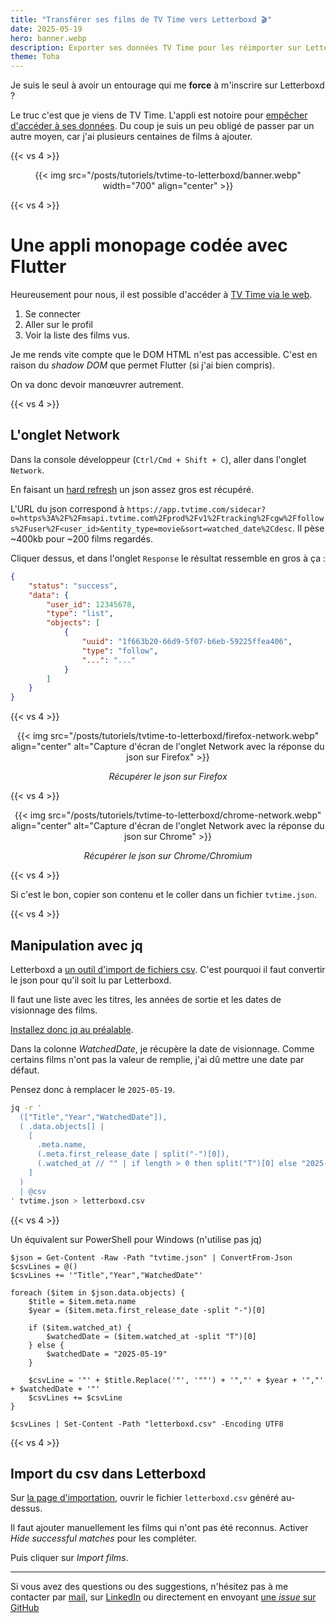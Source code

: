 ```yaml
---
title: "Transférer ses films de TV Time vers Letterboxd 🎬"
date: 2025-05-19
hero: banner.webp
description: Exporter ses données TV Time pour les réimporter sur Letterboxd
theme: Toha
---
```



Je suis le seul à avoir un entourage qui me **force** à m'inscrire sur Letterboxd ? 

Le truc c'est que je viens de TV Time. L'appli est notoire pour [empêcher d'accéder à ses données](https://www.reddit.com/r/TVTime/comments/mxx3km/do_you_know_a_way_to_exportimport_watchlist_and/). Du coup je suis un peu obligé de passer par un autre moyen, car j'ai plusieurs centaines de films à ajouter.

{{< vs 4 >}}

<p align="center">
  {{< img src="/posts/tutoriels/tvtime-to-letterboxd/banner.webp" width="700" align="center" >}}
</p>

{{< vs 4 >}}

# Une appli monopage codée avec Flutter

Heureusement pour nous, il est possible d'accéder à [TV Time via le web](https://app.tvtime.com/).

1. Se connecter
2. Aller sur le profil
3. Voir la liste des films vus.

Je me rends vite compte que le DOM HTML n'est pas accessible. C'est en raison du *shadow DOM* que permet Flutter (si j'ai bien compris). 

On va donc devoir manœuvrer autrement.

{{< vs 4 >}}

## L'onglet Network

Dans la console développeur (`Ctrl/Cmd + Shift + C`), aller dans l'onglet `Network`. 

En faisant un [hard refresh](https://sensorstechforum.com/fr/hard-refresh-browsers-force-clear-cache/) un json assez gros est récupéré. 

L'URL du json correspond à `https://app.tvtime.com/sidecar?o=https%3A%2F%2Fmsapi.tvtime.com%2Fprod%2Fv1%2Ftracking%2Fcgw%2Ffollows%2Fuser%2F<user_id>&entity_type=movie&sort=watched_date%2Cdesc`. Il pèse ~400kb pour ~200 films regardés.

Cliquer dessus, et dans l'onglet `Response` le résultat ressemble en gros à ça :

```json
{
    "status": "success",
    "data": {
        "user_id": 12345678,
        "type": "list",
        "objects": [
            {
                "uuid": "1f663b20-66d9-5f07-b6eb-59225ffea406",
                "type": "follow",
                "...": "..."
            }
        ]
    }
}
```

{{< vs 4 >}}

<p align="center">
  {{< img src="/posts/tutoriels/tvtime-to-letterboxd/firefox-network.webp" align="center" alt="Capture d'écran de l'onglet Network avec la réponse du json sur Firefox" >}}
  <p style="text-align: center;"><i>Récupérer le json sur Firefox</i></p>
</p>

{{< vs 4 >}}

<p align="center">
  {{< img src="/posts/tutoriels/tvtime-to-letterboxd/chrome-network.webp" align="center" alt="Capture d'écran de l'onglet Network avec la réponse du json sur Chrome" >}}
  <p style="text-align: center;"><i>Récupérer le json sur Chrome/Chromium</i></p>
</p>

{{< vs 4 >}}

Si c'est le bon, copier son contenu et le coller dans un fichier `tvtime.json`.

{{< vs 4 >}}

## Manipulation avec jq

Letterboxd a [un outil d'import de fichiers csv](https://letterboxd.com/about/importing-data/). C'est pourquoi il faut convertir le json pour qu'il soit lu par Letterboxd. 

Il faut une liste avec les titres, les années de sortie et les dates de visionnage des films.

[Installez donc jq au préalable](https://jqlang.org/download/).

Dans la colonne *WatchedDate*, je récupère la date de visionnage. Comme certains films n'ont pas la valeur de remplie, j'ai dû mettre une date par défaut. 

Pensez donc à remplacer le `2025-05-19`.

```bash
jq -r '
  (["Title","Year","WatchedDate"]),
  ( .data.objects[] |
    [
      .meta.name,
      (.meta.first_release_date | split("-")[0]),
      (.watched_at // "" | if length > 0 then split("T")[0] else "2025-05-19" end)
    ]
  )
  | @csv
' tvtime.json > letterboxd.csv
```

{{< vs 4 >}}

Un équivalent sur PowerShell pour Windows (n'utilise pas jq)

```pwsh
$json = Get-Content -Raw -Path "tvtime.json" | ConvertFrom-Json
$csvLines = @()
$csvLines += '"Title","Year","WatchedDate"'

foreach ($item in $json.data.objects) {
    $title = $item.meta.name
    $year = ($item.meta.first_release_date -split "-")[0]

    if ($item.watched_at) {
        $watchedDate = ($item.watched_at -split "T")[0]
    } else {
        $watchedDate = "2025-05-19"
    }

    $csvLine = '"' + $title.Replace('"', '""') + '","' + $year + '","' + $watchedDate + '"'
    $csvLines += $csvLine
}

$csvLines | Set-Content -Path "letterboxd.csv" -Encoding UTF8
```

{{< vs 4 >}}

## Import du csv dans Letterboxd

Sur [la page d'importation](https://letterboxd.com/import/), ouvrir le fichier `letterboxd.csv` généré au-dessus. 

Il faut ajouter manuellement les films qui n'ont pas été reconnus. Activer *Hide successful matches* pour les compléter. 

Puis cliquer sur *Import films*.

---

Si vous avez des questions ou des suggestions, n'hésitez pas à me contacter par [mail](mailto:timothe@chauvet.cloud), sur [LinkedIn](https://www.linkedin.com/in/timothechauvet/) ou directement en envoyant [une *issue* sur GitHub](https://github.com/timothechauvet/timothechauvet.github.io/issues)